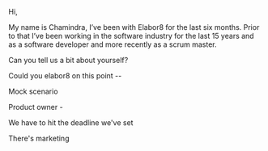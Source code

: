 Hi,

My name is Chamindra, I’ve been with Elabor8 for the last six months. Prior to that I’ve been working in the software industry for the last 15 years and as a software developer and more recently as a scrum master.

Can you tell us a bit about yourself?

Could you elabor8 on this point --

Mock scenario

Product owner -

We have to hit the deadline we've set

There's marketing